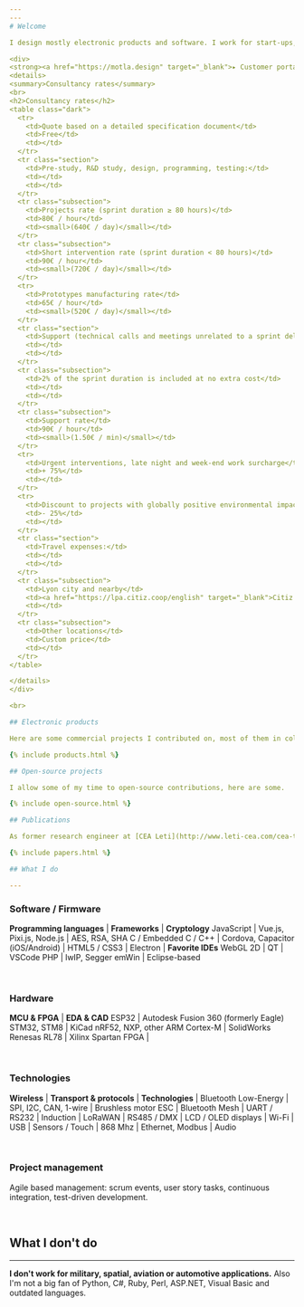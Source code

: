 ```yaml
---
---
# Welcome

I design mostly electronic products and software. I work for start-ups, research, industry and artists.

<div>
<strong><a href="https://motla.design" target="_blank">▸ Customer portal</a></strong>
<details>
<summary>Consultancy rates</summary>
<br>
<h2>Consultancy rates</h2>
<table class="dark">
  <tr>
    <td>Quote based on a detailed specification document</td>
    <td>Free</td>
    <td></td>
  </tr>
  <tr class="section">
    <td>Pre-study, R&D study, design, programming, testing:</td>
    <td></td>
    <td></td>
  </tr>
  <tr class="subsection">
    <td>Projects rate (sprint duration ≥ 80 hours)</td>
    <td>80€ / hour</td>
    <td><small>(640€ / day)</small></td>
  </tr>
  <tr class="subsection">
    <td>Short intervention rate (sprint duration < 80 hours)</td>
    <td>90€ / hour</td>
    <td><small>(720€ / day)</small></td>
  </tr>
  <tr>
    <td>Prototypes manufacturing rate</td>
    <td>65€ / hour</td>
    <td><small>(520€ / day)</small></td>
  </tr>
  <tr class="section">
    <td>Support (technical calls and meetings unrelated to a sprint delivery):</td>
    <td></td>
    <td></td>
  </tr>
  <tr class="subsection">
    <td>2% of the sprint duration is included at no extra cost</td>
    <td></td>
    <td></td>
  </tr>
  <tr class="subsection">
    <td>Support rate</td>
    <td>90€ / hour</td>
    <td><small>(1.50€ / min)</small></td>
  </tr>
  <tr>
    <td>Urgent interventions, late night and week-end work surcharge</td>
    <td>+ 75%</td>
    <td></td>
  </tr>
  <tr>
    <td>Discount to projects with globally positive environmental impact</td>
    <td>- 25%</td>
    <td></td>
  </tr>
  <tr class="section">
    <td>Travel expenses:</td>
    <td></td>
    <td></td>
  </tr>
  <tr class="subsection">
    <td>Lyon city and nearby</td>
    <td><a href="https://lpa.citiz.coop/english" target="_blank">Citiz rental rate</a></td>
    <td></td>
  </tr>
  <tr class="subsection">
    <td>Other locations</td>
    <td>Custom price</td>
    <td></td>
  </tr>
</table>

</details>
</div>

<br>

## Electronic products

Here are some commercial projects I contributed on, most of them in collaboration with [ONWI](https://www.onwi.fr/){:target="_blank"}, a small electronics design office and medium-sized production unit based in Lyon, France.

{% include products.html %}

## Open-source projects

I allow some of my time to open-source contributions, here are some.

{% include open-source.html %}

## Publications

As former research engineer at [CEA Leti](http://www.leti-cea.com/cea-tech/leti/english){:target="_blank"}, part of the largest French public science research center.

{% include papers.html %}

## What I do

---
```


### Software / Firmware

**Programming languages** | **Frameworks**                      | **Cryptology**
JavaScript                | Vue.js, Pixi.js, Node.js            | AES, RSA, SHA
C / Embedded C / C++      | Cordova, Capacitor (iOS/Android)    | 
HTML5 / CSS3              | Electron                            | **Favorite IDEs**
WebGL 2D                  | QT                                  | VSCode
PHP                       | lwIP, Segger emWin                  | Eclipse-based

<br>

### Hardware

**MCU & FPGA**                  | **EDA & CAD**
ESP32                           | Autodesk Fusion 360 (formerly Eagle)
STM32, STM8                     | KiCad
nRF52, NXP, other ARM Cortex-M  | SolidWorks
Renesas RL78                    |
Xilinx Spartan FPGA             |

<br>

### Technologies

**Wireless**          | **Transport & protocols** | **Technologies**      |
Bluetooth Low-Energy  | SPI, I2C, CAN, 1-wire     | Brushless motor ESC   |
Bluetooth Mesh        | UART / RS232              | Induction             |
LoRaWAN               | RS485 / DMX               | LCD / OLED displays   |
Wi-Fi                 | USB                       | Sensors / Touch       |
868 Mhz               | Ethernet, Modbus          | Audio

<br>

### Project management
Agile based management: scrum events, user story tasks, continuous integration, test-driven development.

<br>

## What I don't do

---

**I don't work for military, spatial, aviation or automotive applications.** Also I'm not a big fan of Python, C#, Ruby, Perl, ASP.NET, Visual Basic and outdated languages.